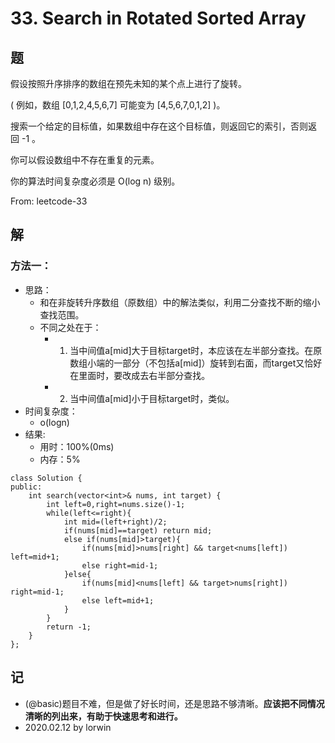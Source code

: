 # 33. Search in Rotated Sorted Array

## 题

假设按照升序排序的数组在预先未知的某个点上进行了旋转。

( 例如，数组 [0,1,2,4,5,6,7] 可能变为 [4,5,6,7,0,1,2] )。

搜索一个给定的目标值，如果数组中存在这个目标值，则返回它的索引，否则返回 -1 。

你可以假设数组中不存在重复的元素。

你的算法时间复杂度必须是 O(log n) 级别。

From: leetcode-33

## 解

### 方法一：
- 思路：
  - 和在非旋转升序数组（原数组）中的解法类似，利用二分查找不断的缩小查找范围。
  - 不同之处在于：
    - 1. 当中间值a[mid]大于目标target时，本应该在左半部分查找。在原数组小端的一部分（不包括a[mid]）旋转到右面，而target又恰好在里面时，要改成去右半部分查找。
    - 2. 当中间值a[mid]小于目标target时，类似。
- 时间复杂度：
  - o(logn)
- 结果:
  - 用时：100%(0ms)
  - 内存：5%
```
class Solution {
public:
    int search(vector<int>& nums, int target) {
        int left=0,right=nums.size()-1;
        while(left<=right){
            int mid=(left+right)/2;
            if(nums[mid]==target) return mid;
            else if(nums[mid]>target){
                if(nums[mid]>nums[right] && target<nums[left]) left=mid+1;
                else right=mid-1;
            }else{
                if(nums[mid]<nums[left] && target>nums[right]) right=mid-1;
                else left=mid+1;
            }
        }
        return -1;
    }
};
```

## 记

- (@basic)题目不难，但是做了好长时间，还是思路不够清晰。**应该把不同情况清晰的列出来，有助于快速思考和进行。**
- 2020.02.12 by lorwin